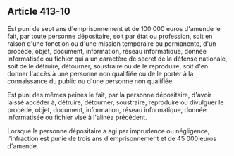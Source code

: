 Article 413-10
----
Est puni de sept ans d'emprisonnement et de 100 000 euros d'amende le fait, par
toute personne dépositaire, soit par état ou profession, soit en raison d'une
fonction ou d'une mission temporaire ou permanente, d'un procédé, objet,
document, information, réseau informatique, donnée informatisée ou fichier qui a
un caractère de secret de la défense nationale, soit de le détruire, détourner,
soustraire ou de le reproduire, soit d'en donner l'accès à une personne non
qualifiée ou de le porter à la connaissance du public ou d'une personne non
qualifiée.

Est puni des mêmes peines le fait, par la personne dépositaire, d'avoir laissé
accéder à, détruire, détourner, soustraire, reproduire ou divulguer le procédé,
objet, document, information, réseau informatique, donnée informatisée ou
fichier visé à l'alinéa précédent.

Lorsque la personne dépositaire a agi par imprudence ou négligence, l'infraction
est punie de trois ans d'emprisonnement et de 45 000 euros d'amende.
